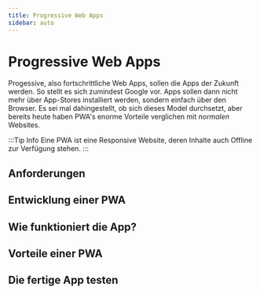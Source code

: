```yaml
---
title: Progressive Web Apps
sidebar: auto
---
```

# Progressive Web Apps
Progessive, also fortschrittliche Web Apps, sollen die Apps der Zukunft werden. So stellt es sich zumindest Google vor. Apps sollen dann nicht mehr über App-Stores installiert werden, sondern einfach über den Browser. Es sei mal dahingestellt, ob sich dieses Model durchsetzt, aber bereits heute haben PWA's enorme Vorteile verglichen mit *normalen* Websites.

:::Tip Info
Eine PWA ist eine Responsive Website, deren Inhalte auch Offline zur Verfügung stehen.
:::

## Anforderungen

## Entwicklung einer PWA

## Wie funktioniert die App?

## Vorteile einer PWA

## Die fertige App testen
